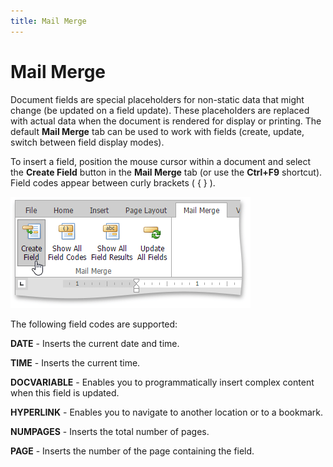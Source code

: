```yaml
---
title: Mail Merge
---
```

# Mail Merge
Document fields are special placeholders for non-static data that might change (be updated on a field update). These placeholders are replaced with actual data when the document is rendered for display or printing. The default **Mail Merge** tab can be used to work with fields (create, update, switch between field display modes).

To insert a field, position the mouse cursor within a document and select the **Create Field** button in the **Mail Merge** tab (or use the **Ctrl+F9** shortcut). Field codes appear between curly brackets ( { } ).

![EUD_ASPxRichEdit_MailMerge_CreateField](../../images/Img118711.png)

The following field codes are supported:

**DATE** - Inserts the current date and time.

**TIME** - Inserts the current time.

**DOCVARIABLE** - Enables you to programmatically insert complex content when this field is updated.

**HYPERLINK** - Enables you to navigate to another location or to a bookmark.

**NUMPAGES** - Inserts the total number of pages.

**PAGE** - Inserts the number of the page containing the field.